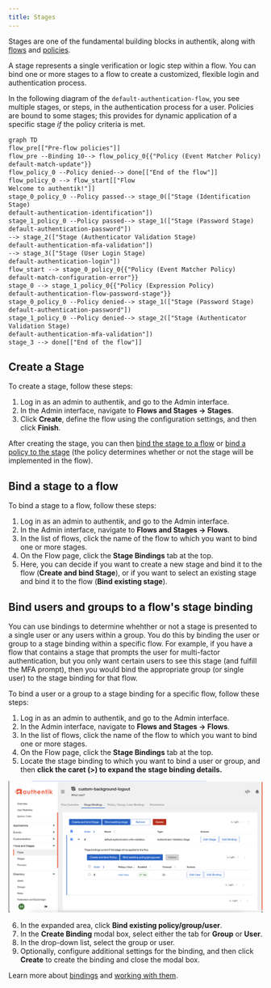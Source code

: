 ```yaml
---
title: Stages
---
```


Stages are one of the fundamental building blocks in authentik, along with [flows](../flow/index.md) and [policies](../../../customize/policies/index.md).

A stage represents a single verification or logic step within a flow. You can bind one or more stages to a flow to create a customized, flexible login and authentication process.

In the following diagram of the `default-authentication-flow`, you see multiple stages, or steps, in the authentication process for a user. Policies are bound to some stages; this provides for dynamic application of a specific stage _if_ the policy criteria is met.

```mermaid
graph TD
flow_pre[["Pre-flow policies"]]
flow_pre --Binding 10--> flow_policy_0{{"Policy (Event Matcher Policy)
default-match-update"}}
flow_policy_0 --Policy denied--> done[["End of the flow"]]
flow_policy_0 --> flow_start[["Flow
Welcome to authentik!"]]
stage_0_policy_0 --Policy passed--> stage_0(["Stage (Identification Stage)
default-authentication-identification"])
stage_1_policy_0 --Policy passed--> stage_1(["Stage (Password Stage)
default-authentication-password"])
--> stage_2(["Stage (Authenticator Validation Stage)
default-authentication-mfa-validation"])
--> stage_3(["Stage (User Login Stage)
default-authentication-login"])
flow_start --> stage_0_policy_0{{"Policy (Event Matcher Policy)
default-match-configuration-error"}}
stage_0 --> stage_1_policy_0{{"Policy (Expression Policy)
default-authentication-flow-password-stage"}}
stage_0_policy_0 --Policy denied--> stage_1(["Stage (Password Stage)
default-authentication-password"])
stage_1_policy_0 --Policy denied--> stage_2(["Stage (Authenticator Validation Stage)
default-authentication-mfa-validation"])
stage_3 --> done[["End of the flow"]]
```

## Create a Stage

To create a stage, follow these steps:

1. Log in as an admin to authentik, and go to the Admin interface.
2. In the Admin interface, navigate to **Flows and Stages -> Stages**.
3. Click **Create**, define the flow using the configuration settings, and then click **Finish**.

After creating the stage, you can then [bind the stage to a flow](#bind-a-stage-to-a-flow) or [bind a policy to the stage](../../../customize/policies/working_with_policies/working_with_policies.md) (the policy determines whether or not the stage will be implemented in the flow).

## Bind a stage to a flow

To bind a stage to a flow, follow these steps:

1. Log in as an admin to authentik, and go to the Admin interface.
2. In the Admin interface, navigate to **Flows and Stages -> Flows**.
3. In the list of flows, click the name of the flow to which you want to bind one or more stages.
4. On the Flow page, click the **Stage Bindings** tab at the top.
5. Here, you can decide if you want to create a new stage and bind it to the flow (**Create and bind Stage**), or if you want to select an existing stage and bind it to the flow (**Bind existing stage**).

## Bind users and groups to a flow's stage binding

You can use bindings to determine whehther or not a stage is presented to a single user or any users within a group. You do this by binding the user or group to a stage binding within a specific flow. For example, if you have a flow that contains a stage that prompts the user for multi-factor authentication, but you only want certain users to see this stage (and fulfill the MFA prompt), then you would bind the appropriate group (or single user) to the stage binding for that flow.

To bind a user or a group to a stage binding for a specific flow, follow these steps:

1. Log in as an admin to authentik, and go to the Admin interface.
2. In the Admin interface, navigate to **Flows and Stages -> Flows**.
3. In the list of flows, click the name of the flow to which you want to bind one or more stages.
4. On the Flow page, click the **Stage Bindings** tab at the top.
5. Locate the stage binding to which you want to bind a user or group, and then **click the caret (>) to expand the stage binding details.**

![](./edit_stage_binding.png)

6. In the expanded area, click **Bind existing policy/group/user**.
7. In the **Create Binding** modal box, select either the tab for **Group** or **User**.
8. In the drop-down list, select the group or user.
9. Optionally, configure additional settings for the binding, and then click **Create** to create the binding and close the modal box.

Learn more about [bindings](../bindings/index.md) and [working with them](../bindings/work_with_bindings.md).
